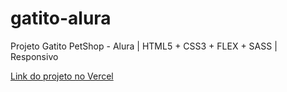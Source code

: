 # gatito-alura

Projeto Gatito PetShop - Alura | HTML5 + CSS3 + FLEX + SASS | Responsivo

[Link do projeto no Vercel](https://gatito-alura-b0rb4.vercel.app)

